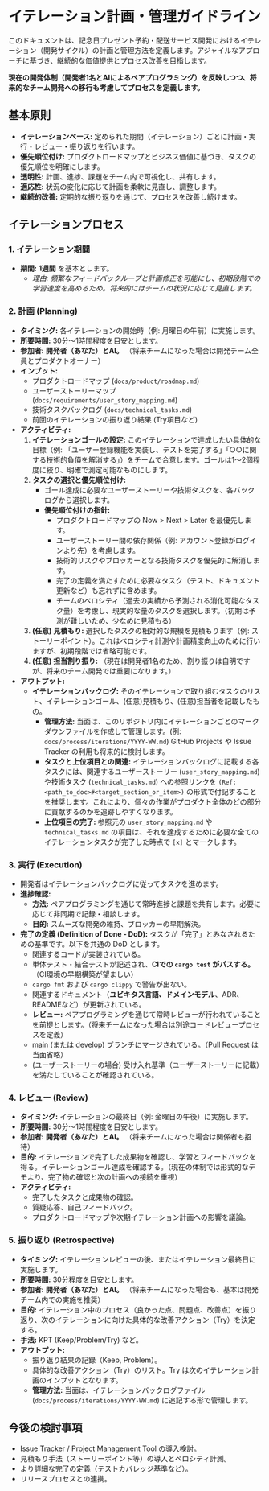 # イテレーション計画・管理ガイドライン

このドキュメントは、記念日プレゼント予約・配送サービス開発におけるイテレーション（開発サイクル）の計画と管理方法を定義します。アジャイルなアプローチに基づき、継続的な価値提供とプロセス改善を目指します。

**現在の開発体制（開発者1名とAIによるペアプログラミング）を反映しつつ、将来的なチーム開発への移行も考慮してプロセスを定義します。**

## 基本原則

*   **イテレーションベース:** 定められた期間（イテレーション）ごとに計画・実行・レビュー・振り返りを行います。
*   **優先順位付け:** プロダクトロードマップとビジネス価値に基づき、タスクの優先順位を明確にします。
*   **透明性:** 計画、進捗、課題をチーム内で可視化し、共有します。
*   **適応性:** 状況の変化に応じて計画を柔軟に見直し、調整します。
*   **継続的改善:** 定期的な振り返りを通じて、プロセスを改善し続けます。

## イテレーションプロセス

### 1. イテレーション期間

*   **期間:** **1週間** を基本とします。
    *   *理由: 頻繁なフィードバックループと計画修正を可能にし、初期段階での学習速度を高めるため。将来的にはチームの状況に応じて見直します。*

### 2. 計画 (Planning)

*   **タイミング:** 各イテレーションの開始時（例: 月曜日の午前）に実施します。
*   **所要時間:** 30分〜1時間程度を目安とします。
*   **参加者:** **開発者（あなた）とAI。** （将来チームになった場合は開発チーム全員とプロダクトオーナー）
*   **インプット:**
    *   プロダクトロードマップ (`docs/product/roadmap.md`)
    *   ユーザーストーリーマップ (`docs/requirements/user_story_mapping.md`)
    *   技術タスクバックログ (`docs/technical_tasks.md`)
    *   前回のイテレーションの振り返り結果 (Try項目など)
*   **アクティビティ:**
    1.  **イテレーションゴールの設定:** このイテレーションで達成したい具体的な目標（例: 「ユーザー登録機能を実装し、テストを完了する」「○○に関する技術的負債を解消する」）をチームで合意します。ゴールは1〜2個程度に絞り、明確で測定可能なものにします。
    2.  **タスクの選択と優先順位付け:**
        *   ゴール達成に必要なユーザーストーリーや技術タスクを、各バックログから選択します。
        *   **優先順位付けの指針:**
            *   プロダクトロードマップの Now > Next > Later を最優先します。
            *   ユーザーストーリー間の依存関係（例: アカウント登録がログインより先）を考慮します。
            *   技術的リスクやブロッカーとなる技術タスクを優先的に解消します。
            *   完了の定義を満たすために必要なタスク（テスト、ドキュメント更新など）も忘れずに含めます。
            *   チームのベロシティ（過去の実績から予測される消化可能なタスク量）を考慮し、現実的な量のタスクを選択します。（初期は予測が難しいため、少なめに見積もる）
    3.  **(任意) 見積もり:** 選択したタスクの相対的な規模を見積もります（例: ストーリーポイント）。これはベロシティ計測や計画精度向上のために行いますが、初期段階では省略可能です。
    4.  **(任意) 担当割り振り:** （現在は開発者1名のため、割り振りは自明ですが、将来のチーム開発では重要になります。）
*   **アウトプット:**
    *   **イテレーションバックログ:** そのイテレーションで取り組むタスクのリスト、イテレーションゴール、(任意)見積もり、(任意)担当者を記載したもの。
        *   **管理方法:** 当面は、このリポジトリ内にイテレーションごとのマークダウンファイルを作成して管理します。(例: `docs/process/iterations/YYYY-WW.md`) GitHub Projects や Issue Tracker の利用も将来的に検討します。
        *   **タスクと上位項目との関連:** イテレーションバックログに記載する各タスクには、関連するユーザーストーリー (`user_story_mapping.md`) や技術タスク (`technical_tasks.md`) への参照リンクを `(Ref: <path_to_doc>#<target_section_or_item>)` の形式で付記することを推奨します。これにより、個々の作業がプロダクト全体のどの部分に貢献するのかを追跡しやすくなります。
        *   **上位項目の完了:** 参照元の `user_story_mapping.md` や `technical_tasks.md` の項目は、それを達成するために必要な全てのイテレーションタスクが完了した時点で `[x]` とマークします。

### 3. 実行 (Execution)

*   開発者はイテレーションバックログに従ってタスクを進めます。
*   **進捗確認:**
    *   **方法:** ペアプログラミングを通じて常時進捗と課題を共有します。必要に応じて非同期で記録・相談します。
    *   **目的:** スムーズな開発の維持、ブロッカーの早期解決。
*   **完了の定義 (Definition of Done - DoD):** タスクが「完了」とみなされるための基準です。以下を共通の DoD とします。
    *   関連するコードが実装されている。
    *   単体テスト・結合テストが記述され、**CIでの `cargo test` がパスする。** （CI環境の早期構築が望ましい）
    *   `cargo fmt` および `cargo clippy` で警告が出ない。
    *   関連するドキュメント（**ユビキタス言語、ドメインモデル**、ADR、READMEなど）が更新されている。
    *   **レビュー:** ペアプログラミングを通じて常時レビューが行われていることを前提とします。（将来チームになった場合は別途コードレビュープロセスを定義）
    *   main (または develop) ブランチにマージされている。（Pull Request は当面省略）
    *   (ユーザーストーリーの場合) 受け入れ基準（ユーザーストーリーに記載）を満たしていることが確認されている。

### 4. レビュー (Review)

*   **タイミング:** イテレーションの最終日（例: 金曜日の午後）に実施します。
*   **所要時間:** 30分〜1時間程度を目安とします。
*   **参加者:** **開発者（あなた）とAI。** （将来チームになった場合は関係者も招待）
*   **目的:** イテレーションで完了した成果物を確認し、学習とフィードバックを得る。イテレーションゴール達成を確認する。（現在の体制では形式的なデモより、完了物の確認と次の計画への接続を重視）
*   **アクティビティ:**
    *   完了したタスクと成果物の確認。
    *   質疑応答、自己フィードバック。
    *   プロダクトロードマップや次期イテレーション計画への影響を議論。

### 5. 振り返り (Retrospective)

*   **タイミング:** イテレーションレビューの後、またはイテレーション最終日に実施します。
*   **所要時間:** 30分程度を目安とします。
*   **参加者:** **開発者（あなた）とAI。** （将来チームになった場合も、基本は開発チーム内での実施を推奨）
*   **目的:** イテレーション中のプロセス（良かった点、問題点、改善点）を振り返り、次のイテレーションに向けた具体的な改善アクション（Try）を決定する。
*   **手法:** KPT (Keep/Problem/Try) など。
*   **アウトプット:**
    *   振り返り結果の記録（Keep, Problem）。
    *   具体的な改善アクション（Try）のリスト。Try は次のイテレーション計画のインプットとなります。
    *   **管理方法:** 当面は、イテレーションバックログファイル (`docs/process/iterations/YYYY-WW.md`) に追記する形で管理します。

## 今後の検討事項

*   Issue Tracker / Project Management Tool の導入検討。
*   見積もり手法（ストーリーポイント等）の導入とベロシティ計測。
*   より詳細な完了の定義（テストカバレッジ基準など）。
*   リリースプロセスとの連携。 